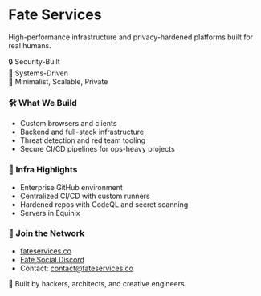 # Fate Services

High-performance infrastructure and privacy-hardened platforms built for real humans.

🔒 Security-Built  
🧠 Systems-Driven  
🧊 Minimalist, Scalable, Private  

### 🛠️ What We Build
- Custom browsers and clients
- Backend and full-stack infrastructure
- Threat detection and red team tooling
- Secure CI/CD pipelines for ops-heavy projects

### 📡 Infra Highlights
- Enterprise GitHub environment
- Centralized CI/CD with custom runners
- Hardened repos with CodeQL and secret scanning
- Servers in Equinix

### 🔗 Join the Network
- [fateservices.co](https://fateservices.co)
- [Fate Social Discord](https://discord.gg/fatesocial)
- Contact: contact@fateservices.co

🧪 Built by hackers, architects, and creative engineers.
